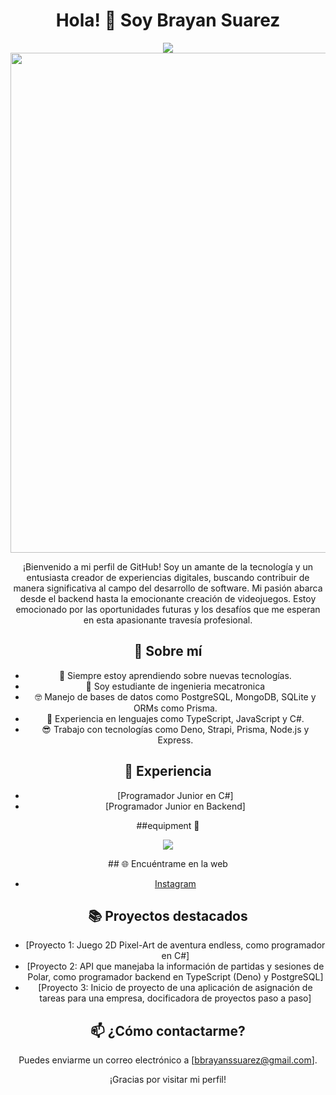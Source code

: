 <div align="center"><h1>Hola! 👋 Soy Brayan Suarez</h1></div>

<div align="center"> 
<img src="https://cdn.discordapp.com/attachments/1138547567253266484/1216751798413693039/image.png?ex=6601876a&is=65ef126a&hm=3e29ba9cfb0db7291c1be90172393abbf3aafc3acc992dd50858723ec86cda52&" >
<img src="https://i.pinimg.com/564x/63/6d/77/636d77781128f9fe1b1c2da7b2a01a2d.jpg" width="800">

¡Bienvenido a mi perfil de GitHub! Soy un amante de la tecnología y un entusiasta creador de experiencias digitales, buscando contribuir de manera significativa al campo del desarrollo de software. Mi pasión abarca desde el backend hasta la emocionante creación de videojuegos. Estoy emocionado por las oportunidades futuras y los desafíos que me esperan en esta apasionante travesía profesional.

## 🚀 Sobre mí

- 🌱 Siempre estoy aprendiendo sobre nuevas tecnologías.
- 🤨 Soy estudiante de ingenieria mecatronica
- 🤓 Manejo de bases de datos como PostgreSQL, MongoDB, SQLite y ORMs como Prisma.
- 🫡 Experiencia en lenguajes como TypeScript, JavaScript y C#.
- 😎 Trabajo con tecnologías como Deno, Strapi, Prisma, Node.js y Express.

## 💼 Experiencia

- [Programador Junior en C#]
- [Programador Junior en Backend]


##equipment 💙

<p align="center">
  <a href="https://skillicons.dev">
    <img src="https://skillicons.dev/icons?i=aws,azure,apollo,cs,css,deno,docker,dotnet,express,figma,firebase,git,github,graphql,html,js,kubernetes,linux,mongodb,mysql,nextjs,nodejs,postgres,planetscale,postman,py,react,rust,redux,supabase,selenium,tailwind,ts,vercel,visualstudio,vscode&perline=12" />
  </a>
</p>
## 🌐 Encuéntrame en la web

- [Instagram](https://www.instagram.com/bdjsn09/?next=%2F)

## 📚 Proyectos destacados

- [Proyecto 1: Juego 2D Pixel-Art de aventura endless, como programador en C#]
- [Proyecto 2: API que manejaba la información de partidas y sesiones de Polar, como programador backend en TypeScript (Deno) y PostgreSQL]
- [Proyecto 3: Inicio de proyecto de una aplicación de asignación de tareas para una empresa, docificadora de proyectos paso a paso]

## 📫 ¿Cómo contactarme?

Puedes enviarme un correo electrónico a [bbrayanssuarez@gmail.com].

¡Gracias por visitar mi perfil!
